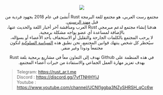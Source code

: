 <div dir="rtl" align="center">
<img src="https://i.suar.me/n9vGN/m" />

مجتمع رست العربي، هو مجتمع للغة البرمجة Rust أُنشئ في عام 2018 بجهود فردية من قبل [مهند الرسيني].</br>
هدفنا إنشاء مجتمع لدعم مبرمجي Rust العرب ومناقشة آخر أخبار اللغة والحديث عنها، بالإضافة لمساعدة أي عضو يواجه مشكلة برمجية.<br>
لا يرحب المجتمع بالكلمات الجارحة والتقليل أو الاستخفاف بأحد الأعضاء أو بسؤاله، سيُحظر كل شخص ينتهك قوانين المجتمع، نحن نطبق هذه [السياسة السلوكية][code-of-conduct] لنكون مجتمعاً ودوداً وغير منفر.<br> 

في هذه المنظمة على Github نهدف إلى التعاون معاً في مشاريع برمجية بلغة Rust بهدف تعزيز مهارة العمل الجماعي والاستفادة من خبرات أعضاء المجتمع.
</div>

> Telegram: https://rust_ar.t.me <br>
  Discord : https://discord.gg/7vfTNHHYjJ <br>
  Youtube : https://www.youtube.com/channel/UCNI1ggba3NZySHRSH_qCc6w



[مهند الرسيني]: https://github.com/MuhannadAlrusayni
[code-of-conduct]: https://www.rust-lang.org/policies/code-of-conduct
